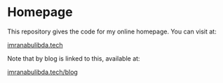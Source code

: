 Homepage
==========

This repository gives the code for my online homepage. You can visit at:

[imranabulibda.tech](https://www.imranabulibda.tech)

Note that by blog is linked to this, available at:

[imranabulibda.tech/blog](https://www.imranabulibda.tech/blog)


